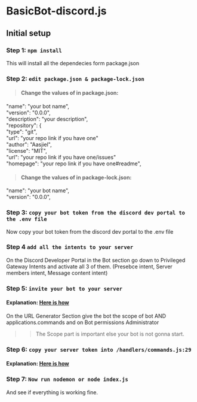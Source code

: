 # BasicBot-discord.js
 
## Initial setup

### Step 1: `npm install`

This will install all the dependecies form package.json

### Step 2: `edit package.json & package-lock.json`

> #### Change the values of in package.json:

"name": "your bot name", <br>
"version": "0.0.0", <br>
"description": "your description",<br>
"repository": {<br>
"type": "git",<br>
"url": "your repo link if you have one"<br>
"author": "Aasjiel",<br>
"license": "MIT",<br>
"url": "your repo link if you have one/issues"<br>
"homepage": "your repo link if you have one#readme",<br>

> #### Change the values of in package-lock.json:

"name": "your bot name", <br>
"version": "0.0.0", <br>

### Step 3: `copy your bot token from the discord dev portal to the .env file`

Now copy your bot token from the discord dev portal to the .env file

### Step 4 `add all the intents to your server`

On the Discord Developer Portal in the Bot section go down to Privileged Gateway Intents and activate all 3 of them. (Presebce intent, Server members intent, Message content intent)

### Step 5: `invite your bot to your server`

#### Explanation: [Here is how](https://discordpy.readthedocs.io/en/stable/discord.html)

On the URL Generator Section give the bot the scope of bot AND applications.commands and on Bot permissions Administrator

> > The Scope part is important else your bot is not gonna start.

### Step 6: `copy your server token into /handlers/commands.js:29`

#### Explanation: [Here is how](https://support.discord.com/hc/en-us/articles/206346498-Where-can-I-find-my-User-Server-Message-ID-)

### Step 7: `Now run nodemon or node index.js`

And see if everything is working fine.
